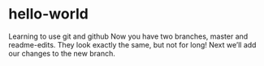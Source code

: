 # hello-world
Learning to use git and github
Now you have two branches, master and readme-edits.
They look exactly the same, but not for long! Next we’ll add our changes to the new branch.
